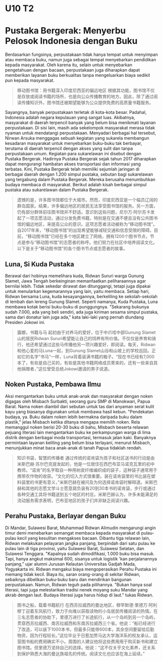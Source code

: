 # U10 T2

# Pustaka Bergerak: Menyerbu Pelosok Indonesia dengan Buku

Berdasarkan fungsinya, perpustakaan tidak hanya tempat untuk menyimpan atau membaca buku, namun juga sebagai tempat menyebarkan pendidikan kepada masyarakat. Oleh karena itu, selain untuk menyebarkan pengetahuan dengan bacaan, perpustakaan juga diharapkan dapat memberikan layanan buku berkualitas tanpa mengeluarkan biaya sedikit pun kepada masyarakat.

> 移动图书馆：用书籍深入印度尼西亚的偏远地区
> 根据其功能，图书馆不仅是存放或阅读书籍的场所，也是向公众传播教育的地方。因此，除了通过阅读传播知识外，图书馆还被期望能够为公众提供免费的高质量书籍服务。

Sayangnya, banyak perpustakaan terletak di kota-kota besar. Padahal, Indonesia adalah negara kepulauan yang sangat luas. Akibatnya, masyarakat di daerah terpencil banyak yang belum bisa menikmati layanan perpustakaan. Di sisi lain, masih ada sekelompok masyarakat merasa tidak nyaman untuk mendatangi perpustakaan. Menyadari berbagai hal tersebut, Nirwan Arsuka menggagas sebuah kegiatan yang sukarela membangun kesadaran masyarakat untuk menyebarkan buku-buku tak berbayar, terutama di daerah terpencil dengan akses yang sulit dan tanpa perpustakaan umum. Kegiatan para sukarelawan ini disebut dengan Pustaka Bergerak. Hadirnya Pustaka Bergerak sejak tahun 2017 diharapkan dapat mengurangi hambatan akses transportasi dan informasi yang terbatas. Kini, Pustaka Bergerak telah memiliki sejumlah jaringan di berbagai daerah dengan 1.200 simpul pustaka, sebutan bagi sukarelawan yang tergabung dalam Pustaka Bergerak. Mereka berusaha menumbuhkan budaya membaca di masyarakat. Berikut adalah kisah berbagai simpul pustaka atau sukarelawan dalam Pustaka Bergerak.

> 遗憾的是，许多图书馆都位于大城市。然而，印度尼西亚是一个幅员辽阔的群岛国家。结果，许多偏远地区的居民无法享受图书馆的服务。另一方面，仍有部分群体前往图书馆并不舒适。意识到这些问题，尼尔万·阿尔苏卡发起了一项志愿活动，通过分发免费书籍，特别是在交通不便且没有公共图书馆的偏远地区，来提高公众的意识。这项志愿者活动被称为“移动图书馆”。自2017年来，“移动图书馆”的出现希望能够减轻交通和信息受限的障碍。目前，“移动图书馆”已经在多个地区建立了网络，拥有1200个图书节点，节点是参与“移动图书馆”的志愿者的称呼。他们努力在社区中培养阅读文化。以下是关于“移动图书馆”的各个图书节点或志愿者的故事。

## Luna, Si Kuda Pustaka

Berawal dari hobinya memelihara kuda, Ridwan Sururi warga Gunung Slamet, Jawa Tengah berkeinginan memanfaatkan peliharaannya agar bernilai lebih. Tidak sekedar dirawat dan ditunggangi, tetapi juga dipakai untuk menularkan kegemarannya yang lain, yaitu membaca. Setiap hari, Ridwan bersama Luna, kuda kesayangannya, berkeliling ke sekolah-sekolah di lembah dan lereng Gunung Slamet. Seperti namanya, Kuda Pustaka, Luna membawa kotak berisi buku-buku di punggungnya. "Sekarang bukunya sudah 7.000, ada yang beli sendiri, ada juga kiriman sesama simpul pustaka, sama dari donatur lain juga ada," kata laki-laki yang pernah diundang Presiden Jokowi ini.

> 露娜，书籍与马
> 起初由于对养马的爱好，位于中爪哇中部Gunung Slamet山的居民Ridwan Sururi希望能让自己的饲养有所价值。不仅仅是养育和骑行，他还希望通过这些马传播他另一项兴趣爱好，即阅读。每天，Ridwan和他心爱的马Luna一起，到Gunung Slamet山谷和山坡上的学校巡回。正如它的名字“书马”一样，Luna背着装满书籍的箱子。“现在书已经有7,000本了，有些是自己买的，有些是其他书籍网络成员寄来的，还有一些来自其他捐赠者，”这位曾受总统Jokowi邀请的男子说道。

## Noken Pustaka, Pembawa Ilmu

Aksi mengantarkan buku untuk anak-anak dan masyarakat dengan noken digagas oleh Misbach Surbakti, seorang guru SMP di Manokwari, Papua Barat. Nama noken diambil dari sebutan untuk tas dari anyaman serat kulit kayu yang biasanya digunakan untuk membawa hasil kebun. "Pendekatan budaya, ya. Buku dalam noken lebih bermakna daripada buku dalam plastik," jelas Misbach ketika ditanya mengapa memilih noken. Rela memanggul noken berisi 20-30 buku di bahu, Misbach beserta relawan pejuang literasi lain mengantarkan buku ke perkampungan warga di lima distrik dengan berbagai moda transportasi, termasuk jalan kaki. Banyaknya permintaan layanan keliling yang belum bisa terlayani, menurut Misbach, menunjukkan minat baca anak-anak di tanah Papua tidaklah rendah.

> 知识书袋，智慧的传播者
> 通过传统的诺肯袋为孩子和社区送书的行动是由米斯巴赫·苏尔巴克提发起的，他是一位居住在西巴布亚马诺克瓦里的初中教师。“诺肯”的名字取自一种用树皮纤维编织成的袋子，这种袋子通常用于携带农作物的收获。“文化的切入方式很重要。装在诺肯袋里的书比装在塑料袋里的书更有意义，”米斯巴赫在被问及为何选择诺肯袋时解释道。米斯巴赫和其他的志愿文学斗士愿意肩负装有20到30本书的诺肯袋，步行或通过各种交通工具将书籍送到五个地区的村庄。米斯巴赫认为，许多未能满足的流动服务需求表明，巴布亚地区的孩子们并非缺乏阅读兴趣。

## Perahu Pustaka, Berlayar dengan Buku

Di Mandar, Sulawesi Barat, Muhammad Ridwan Alimudin mengarungi angin timur demi menebarkan semangat membaca kepada masyarakat di pulau-pulau kecil yang kesulitan mengakses bacaan. Dibantu tiga relawan lain, Ridwan melakukan pelayaran jangka panjang, berpindah dari satu pulau ke pulau lain di tiga provinsi, yaitu Sulawesi Barat, Sulawesi Selatan, dan Sulawesi Tenggara. "Kapalnya sudah dimodifikasi, 1.000 buku bisa masuk. Tapi, hanya angkut maksimal 600, sisanya untuk logistik 'kan perjalanannya panjang," ujar alumni Jurusan Kelautan Universitas Gadjah Mada, Yogyakarta ini. Ridwan mengakui biaya mengoperasikan Perahu Pustaka ini memang tidak kecil. Biaya itu, saran orang-orang di sekitar Ridwan, sebaiknya dibelikan buku-buku baru dan mendirikan bangunan perpustakaan. Namun, Ridwan teguh pada pilihannya. "Bukan hanya soal literasi, tapi juga melestarikan tradisi nenek moyang suku Mandar yang akrab dengan laut. Budaya literasi juga harus hidup di laut." tukas Ridwan.

> 图书之船，载着书籍航行
> 在西苏拉威西的曼达地区，穆罕默德·里德万·阿利穆丁迎着东风航行，致力于向难以获取读物的小岛居民传播阅读的热情。在三名志愿者的协助下，里德万进行了长途航行，从一个岛屿到另一个岛屿，贯穿西苏拉威西、南苏拉威西和东南苏拉威西三个省。他说：“船已经进行了改造，可以装下1000本书，但最多只能带600本，其余空间要留给后勤物资，因为行程较长。”这位毕业于日惹加贾马达大学海洋系的校友承认，运营图书船的费用确实不小。周围的人建议他将这些费用用于购买新书和建立图书馆。但里德万坚持自己的选择。他说：“这不仅关乎文化素养，还关系到保护熟悉大海的曼达族祖先的传统。阅读文化也应该在海上延续。”
